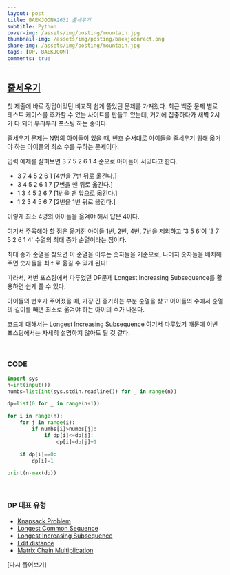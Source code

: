 ```yaml
---
layout: post
title: BAEKJOON#2631 줄세우기
subtitle: Python
cover-img: /assets/img/posting/mountain.jpg
thumbnail-img: /assets/img/posting/baekjoonrect.png
share-img: /assets/img/posting/mountain.jpg
tags: [DP, BAEKJOON]
comments: true
---
```


## [줄세우기](https://www.acmicpc.net/problem/2631)

첫 제출에 바로 정답이었던 비교적 쉽게 풀었던 문제를 가져왔다.
최근 백준 문제 별로 테스트 케이스를 추가할 수 있는 사이트를 만들고 있는데, 거기에 집중하다가 새벽 2시가 다 되어 부랴부랴 포스팅 하는 중이다.

줄세우기 문제는 N명의 아이들이 있을 때, 번호 순서대로 아이들을 줄세우기 위해 옮겨야 하는 아이들의 최소 수를 구하는 문제이다.

입력 예제를 살펴보면
3 7 5 2 6 1 4
순으로 아이들이 서있다고 한다.

- 3 7 4 5 2 6 1 [4번을 7번 뒤로 옮긴다.]
- 3 4 5 2 6 1 7 [7번을 맨 뒤로 옮긴다.]
- 1 3 4 5 2 6 7 [1번을 맨 앞으로 옮긴다.]
- 1 2 3 4 5 6 7 [2번을 1번 뒤로 옮긴다.]

이렇게 최소 4명의 아이들을 옮겨야 해서 답은 4이다.

여기서 주목해야 할 점은 옮겨진 아이들 1번, 2번, 4번, 7번을 제외하고 '3 5 6'이 '3 7 5 2 6 1 4' 수열의 최대 증가 순열이라는 점이다.

최대 증가 순열을 찾으면 이 순열을 이루는 숫자들을 기준으로, 나머지 숫자들을 배치해주면 숫자들을 최소로 옮길 수 있게 된다!

따라서, 저번 포스팅에서 다루었던 DP문제 Longest Increasing Subsequence를 활용하면 쉽게 풀 수 있다.

아이들의 번호가 주어졌을 때, 가장 긴 증가하는 부분 순열을 찾고 아이들의 수에서 순열의 길이를 빼면 최소로 옮겨야 하는 아이의 수가 나온다.

코드에 대해서는 [Longest Increasing Subsequence](https://youseop.github.io/2020-09-29-BAEKJOON-DP.1-LIS/) 여기서 다루었기 때문에 이번 포스팅에서는 자세히 설명하지 않아도 될 것 같다.

<br>

### CODE

```python
import sys
n=int(input())
numbs=list(int(sys.stdin.readline()) for _ in range(n))

dp=list(0 for _ in range(n+1))

for i in range(n):
    for j in range(i):
        if numbs[i]>numbs[j]:
            if dp[i]<=dp[j]:
                dp[i]=dp[j]+1

    if dp[i]==0:
        dp[i]=1

print(n-max(dp))
```

<br>

### DP 대표 유형

- [Knapsack Problem](https://youseop.github.io/2020-09-30-BAEKJOON-DP.2-knapsack/)
- [Longest Common Sequence](https://youseop.github.io/2020-10-01-BAEKJOON-9251-LCS/)
- [Longest Increasing Subsequence](https://youseop.github.io/2020-09-29-BAEKJOON-DP.1-LIS/)
- [Edit distance](https://youseop.github.io//2020-10-10-BAEKJOON-7620-%ED%8E%B8%EC%A7%91%EA%B1%B0%EB%A6%AC/)
- [Matrix Chain Multiplication](https://youseop.github.io/2020-10-02-BAEKJOON-11049-%ED%96%89%EB%A0%AC%EA%B3%B1%EC%85%88%EC%88%9C%EC%84%9C/)

[다시 풀어보기]
<br>
<br>

